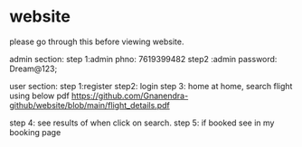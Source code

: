 # website
please go through this before viewing website.


admin section:
step 1:admin phno: 7619399482
step2 :admin password: Dream@123;

user section:
 step 1:register
 step2: login
 step 3: home
at home, search flight using below pdf 
https://github.com/Gnanendra-github/website/blob/main/flight_details.pdf

step 4: see results of when click on search.
 step 5: if booked see in my booking page

